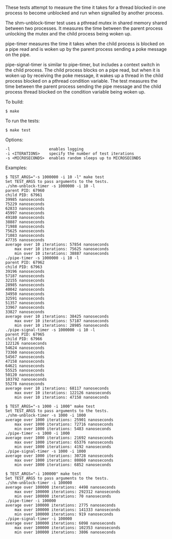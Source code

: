 These tests attempt to measure the time it takes for a thread blocked in one
process to become unblocked and run when signalled by another process.

The shm-unblock-timer test uses a pthread mutex in shared memory shared between
two processes. It measures the time between the parent process unlocking the
mutex and the child process being woken up.

pipe-timer measures the time it takes when the child process is blocked on a
pipe read and is woken up by the parent process sending a poke message on the
pipe.

pipe-signal-timer is similar to pipe-timer, but includes a context switch in
the child process. The child process blocks on a pipe read, but when it is
woken up by receiving the poke message, it wakes up a thread in the child
process blocked on a pthread condition variable. The test measures the time
between the parent process sending the pipe message and the child process thread
blocked on the condition variable being woken up.

To build:

```
$ make
```

To run the tests:

```
$ make test
```

Options:
```
-l                 enables logging
-i <ITERATIONS>    specify the number of test iterations
-s <MICROSECONDS>  enables random sleeps up to MICROSECONDS
```

Examples:

```
$ TEST_ARGS="-s 1000000 -i 10 -l" make test
Set TEST_ARGS to pass arguments to the tests.
./shm-unblock-timer -s 1000000 -i 10 -l
parent PID: 67960
child PID: 67961
39985 nanoseconds
75229 nanoseconds
62833 nanoseconds
45997 nanoseconds
49180 nanoseconds
38887 nanoseconds
71988 nanoseconds
75625 nanoseconds
71083 nanoseconds
47735 nanoseconds
average over 10 iterations: 57854 nanoseconds
    max over 10 iterations: 75625 nanoseconds
    min over 10 iterations: 38887 nanoseconds
./pipe-timer -s 1000000 -i 10 -l
parent PID: 67962
child PID: 67963
39196 nanoseconds
57187 nanoseconds
32155 nanoseconds
28985 nanoseconds
40042 nanoseconds
34950 nanoseconds
32591 nanoseconds
51357 nanoseconds
33967 nanoseconds
33827 nanoseconds
average over 10 iterations: 38425 nanoseconds
    max over 10 iterations: 57187 nanoseconds
    min over 10 iterations: 28985 nanoseconds
./pipe-signal-timer -s 1000000 -i 10 -l
parent PID: 67965
child PID: 67966
122126 nanoseconds
54624 nanoseconds
73360 nanoseconds
54567 nanoseconds
47158 nanoseconds
64621 nanoseconds
55525 nanoseconds
50120 nanoseconds
103792 nanoseconds
55278 nanoseconds
average over 10 iterations: 68117 nanoseconds
    max over 10 iterations: 122126 nanoseconds
    min over 10 iterations: 47158 nanoseconds
```

```
$ TEST_ARGS="-s 1000 -i 1000" make test
Set TEST_ARGS to pass arguments to the tests.
./shm-unblock-timer -s 1000 -i 1000
average over 1000 iterations: 25901 nanoseconds
    max over 1000 iterations: 72716 nanoseconds
    min over 1000 iterations: 5483 nanoseconds
./pipe-timer -s 1000 -i 1000
average over 1000 iterations: 21692 nanoseconds
    max over 1000 iterations: 65376 nanoseconds
    min over 1000 iterations: 4192 nanoseconds
./pipe-signal-timer -s 1000 -i 1000
average over 1000 iterations: 30728 nanoseconds
    max over 1000 iterations: 80860 nanoseconds
    min over 1000 iterations: 6852 nanoseconds
```

```
$ TEST_ARGS="-i 100000" make test
Set TEST_ARGS to pass arguments to the tests.
./shm-unblock-timer -i 100000
average over 100000 iterations: 4498 nanoseconds
    max over 100000 iterations: 292312 nanoseconds
    min over 100000 iterations: 70 nanoseconds
./pipe-timer -i 100000
average over 100000 iterations: 2775 nanoseconds
    max over 100000 iterations: 141333 nanoseconds
    min over 100000 iterations: 919 nanoseconds
./pipe-signal-timer -i 100000
average over 100000 iterations: 6098 nanoseconds
    max over 100000 iterations: 102353 nanoseconds
    min over 100000 iterations: 3806 nanoseconds
```
